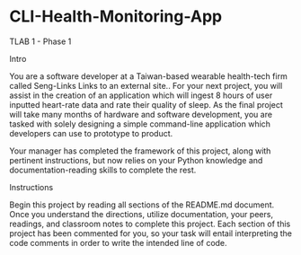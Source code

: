 # CLI-Health-Monitoring-App
TLAB 1 - Phase 1 

Intro


You are a software developer at a Taiwan-based wearable health-tech firm called Seng-Links Links to an external site.. For your next project, you will assist in the creation of an application which will ingest 8 hours of user inputted heart-rate data and rate their quality of sleep. As the final project will take many months of hardware and software development, you are tasked with solely designing a simple command-line application which developers can use to prototype to product. 

Your manager has completed the framework of this project, along with pertinent instructions, but now relies on your Python knowledge and documentation-reading skills to complete the rest.

Instructions


Begin this project by reading all sections of the README.md document. Once you understand the directions, utilize documentation, your peers, readings, and classroom notes to complete this project. Each section of this project has been commented for you, so your task will entail interpreting the code comments in order to write the intended line of code. 
